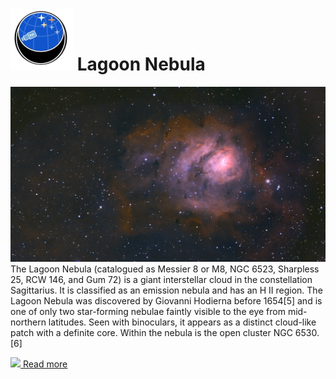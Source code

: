 # ![](../Imaging//Common/pyl-tiny.png) Lagoon Nebula
![IMG](../Imaging//HD/Lagoon_Nebula.jpg)
The Lagoon Nebula (catalogued as Messier 8 or M8, NGC 6523, Sharpless 25, RCW 146, and Gum 72) is a giant interstellar cloud in the constellation Sagittarius. It is classified as an emission nebula and has an H II region. The Lagoon Nebula was discovered by Giovanni Hodierna before 1654[5] and is one of only two star-forming nebulae faintly visible to the eye from mid-northern latitudes. Seen with binoculars, it appears as a distinct cloud-like patch with a definite core. Within the nebula is the open cluster NGC 6530.[6]

[![](/home/lcv/Dropbox/AstroPhotography//Imaging//Common/Wikipedia.png) Read more](https://en.wikipedia.org/wiki/Lagoon_Nebula)
